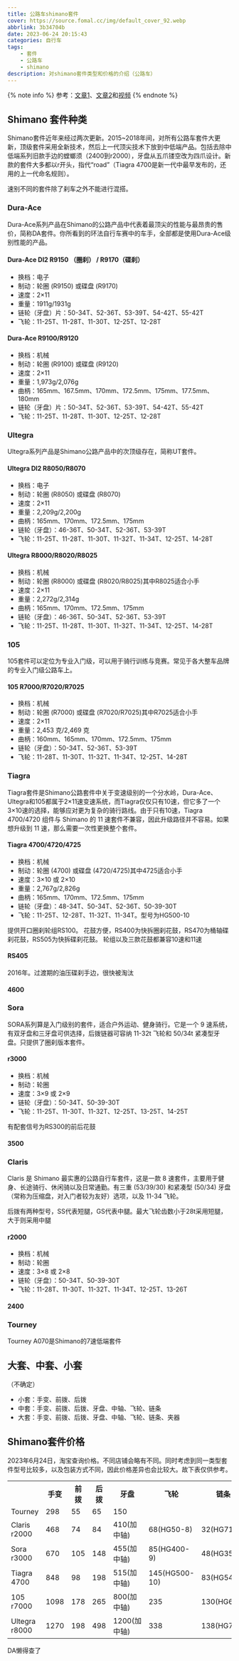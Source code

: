 ```yaml
---
title: 公路车shimano套件
cover: https://source.fomal.cc/img/default_cover_92.webp
abbrlink: 3b34704b
date: 2023-06-24 20:15:43
categories: 自行车
tags: 
    - 套件
    - 公路车
    - shimano
description: 对shimano套件类型和价格的介绍（公路车）
---
```


{% note info %}
参考：[文章1](http://www.cyclingchina.net/site/html/2018/new_product_0525/4057.html)、[文章2](https://www.dongchedi.com/article/7052558265578045982)和[视频](https://www.bilibili.com/video/BV1xF411T7UA/?vd_source=4818ed7eb881f1eba75c12df1d2bd43c)
{% endnote %}


## Shimano 套件种类
Shimano套件近年来经过两次更新。2015~2018年间，对所有公路车套件大更新，顶级套件采用全新技术，然后上一代顶尖技术下放到中低端产品。包括去除中低端系列旧款手边的螳螂须（2400到r2000），牙盘从五爪镂空改为四爪设计。新款的套件大多都以r开头，指代“road”（Tiagra 4700是新一代中最早发布的，还用的上一代命名规则）。

速别不同的套件除了刹车之外不能进行混搭。

### Dura-Ace
Dura-Ace系列产品在Shimano的公路产品中代表着最顶尖的性能与最昂贵的售价，简称DA套件。你所看到的环法自行车赛中的车手，全部都是使用Dura-Ace级别性能的产品。

#### Dura-Ace DI2 R9150 （圈刹） / R9170（碟刹）
* 换档：电子
* 制动：轮圈 (R9150) 或碟盘 (R9170)
* 速度：2×11
* 重量：1911g/1931g
* 链轮（牙盘）片：50-34T、52-36T、53-39T、54-42T、55-42T
* 飞轮：11-25T、11-28T、11-30T、12-25T、12-28T

#### Dura-Ace R9100/R9120
* 换档：机械
* 制动：轮圈 (R9100) 或碟盘 (R9120)
* 速度：2×11
* 重量：1,973g/2,076g
* 曲柄：165mm、167.5mm、170mm、172.5mm、175mm、177.5mm、180mm
* 链轮（牙盘）片：50-34T、52-36T、53-39T、54-42T、55-42T
* 飞轮：11-25T、11-28T、11-30T、12-25T、12-28T


### Ultegra
Ultegra系列产品是Shimano公路产品中的次顶级存在，简称UT套件。

#### Ultegra DI2 R8050/R8070
* 换档：电子
* 制动：轮圈 (R8050) 或碟盘 (R8070)
* 速度：2×11
* 重量：2,209g/2,200g
* 曲柄：165mm、170mm、172.5mm、175mm
* 链轮（牙盘）：46-36T、50-34T、52-36T、53-39T
* 飞轮：11-25T、11-28T、11-30T、11-32T、11-34T、12-25T、14-28T

#### Ultegra R8000/R8020/R8025
* 换档：机械
* 制动：轮圈 (R8000) 或碟盘 (R8020/R8025)其中R8025适合小手
* 速度：2×11
* 重量：2,272g/2,314g
* 曲柄：165mm、170mm、172.5mm、175mm
* 链轮（牙盘）：46-36T、50-34T、52-36T、53-39T
* 飞轮：11-25T、11-28T、11-30T、11-32T、11-34T、12-25T、14-28T

### 105
105套件可以定位为专业入门级，可以用于骑行训练与竞赛。常见于各大整车品牌的专业入门级公路车上。

#### 105 R7000/R7020/R7025
* 换档：机械
* 制动：轮圈 (R7000) 或碟盘 (R7020/R7025)其中R7025适合小手
* 速度：2×11
* 重量：2,453 克/2,469 克
* 曲柄：160mm、165mm、170mm、172.5mm、175mm
* 链轮（牙盘）：50-34T、52-36T、53-39T
* 飞轮：11-28T、11-30T、11-32T、11-34T、12-25T、14-28T


### Tiagra
Tiagra套件是Shimano公路套件中关于变速级别的一个分水岭，Dura-Ace、Ultegra和105都属于2×11速变速系统，而Tiagra仅仅只有10速，但它多了一个3×10速的选择，能够应对更为复杂的骑行路线。由于只有10速，Tiagra 4700/4720 组件与 Shimano 的 11 速套件不兼容，因此升级路径并不容易。如果想升级到 11 速，那么需要一次性更换整个套件。

#### Tiagra 4700/4720/4725
* 换档：机械
* 制动：轮圈 (4700) 或碟盘 (4720/4725)其中4725适合小手
* 速度：3×10 或 2×10
* 重量：2,767g/2,826g
* 曲柄：165mm、170mm、172.5mm、175mm
* 链轮（牙盘）：48-34T、50-34T、52-36T、50-39-30T
* 飞轮：11-25T、12-28T、11-32T、11-34T。型号为HG500-10

提供开口圈刹轮组RS100。
花鼓方便，RS400为快拆圈刹花鼓，RS470为桶轴碟刹花鼓，RS505为快拆碟刹花鼓。
轮组以及三款花鼓都兼容10速和11速

#### RS405
2016年。过渡期的油压碟刹手边，很快被淘汰

#### 4600 

### Sora
SORA系列算是入门级别的套件，适合户外运动、健身骑行。它是一个 9 速系统，有双牙盘和三牙盘可供选择，后拨链器可容纳 11-32t 飞轮和 50/34t 紧凑型牙盘。只提供了圈刹版本套件。

#### r3000
* 换档：机械
* 制动：轮圈
* 速度：3×9 或 2×9
* 链轮（牙盘）：50-34T、50-39-30T
* 飞轮：11-25T、11-30T、11-32T、12-25T、13-25T、14-25T

有配套信号为RS300的前后花鼓
#### 3500

### Claris
Claris 是 Shimano 最实惠的公路自行车套件，这是一款 8 速套件，主要用于健身、长途骑行、休闲骑以及日常通勤。有三重 (53/39/30) 和紧凑型 (50/34) 牙盘（常称为压缩盘，对入门者较为友好）选项，以及 11-34 飞轮。

后拨有两种型号，SS代表短腿，GS代表中腿。最大飞轮齿数小于28t采用短腿，大于则采用中腿

#### r2000
* 换档：机械
* 制动：轮圈
* 速度：3×8 或 2×8
* 链轮（牙盘）：50-34T、50-39-30T
* 飞轮：11-28T、11-30T、11-32T、11-34T、12-25T、13-26T
#### 2400

### Tourney
Tourney A070是Shimano的7速低端套件

## 大套、中套、小套
（不确定）

* 小套：手变、前拨、后拨
* 中套：手变、前拨、后拨、牙盘、中轴、飞轮、链条
* 大套：手变、前拨、后拨、牙盘、中轴、飞轮、链条、夹器

## Shimano套件价格
2023年6月24日，淘宝查询价格。不同店铺会略有不同。同时考虑到同一类型套件型号比较多，以及包装方式不同，因此价格差异也会比较大。故下表仅供参考。

<table>
  <tr>
    <th></th><th>手变</th><th>前拨</th><th>后拨</th><th>牙盘</th><th>飞轮</th><th>链条</th><th>夹器</th><th>小套</th><th>中套</th><th>大套</th>
  </tr>
  <tr>
    <td>Tourney</td><td>298</td><td>55</td><td>65</td><td>150</td><td></td><td></td><td></td><td>378</td><td></td><td></td>
  </tr>
  <tr>
    <td>Claris r2000</td><td>468</td><td>74</td><td>84</td><td>410(加中轴)</td><td>68(HG50-8)</td><td>32(HG71)</td><td>200</td><td>589</td><td>1115</td><td>1198</td>
  </tr>
  <tr>
    <td>Sora r3000</td><td>670</td><td>105</td><td>148</td><td>455(加中轴)</td><td>85(HG400-9)</td><td>48(HG35)</td><td>205</td><td>870</td><td>1430</td><td>1630</td>
  </tr>
  <tr>
    <td>Tiagra 4700</td><td>848</td><td>98</td><td>198</td><td>515(加中轴)</td><td>145(HG500-10)</td><td>83(HG54)</td><td>208</td><td>1096</td><td>1675</td><td>1875</td>
  </tr>
  <tr>
    <td>105 r7000</td><td>1098</td><td>178</td><td>265</td><td>800(加中轴)</td><td>235</td><td>130(HG601)</td><td>260</td><td>1650</td><td></td><td>2900</td>
  </tr>
  <tr>
    <td>Ultegra r8000</td><td>1270</td><td>198</td><td>498</td><td>1200(加中轴)</td><td>338</td><td>138(HG701)</td><td>428</td><td>1800</td><td></td><td>4000</td>
  </tr>
</table>

DA懒得查了


